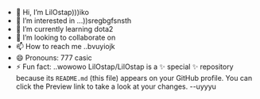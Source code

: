 - 👋 Hi, I’m LilOstap)))iko
- 👀 I’m interested in ...))sregbgfsnsth
- 🌱 I’m currently learning dota2
- 💞️ I’m looking to collaborate on 
- 📫 How to reach me ..bvuyiojk
- 😄 Pronouns: 777 casic
- ⚡ Fun fact: ..wowowo
LilOstap/LilOstap is a ✨ special ✨ repository because its `README.md` (this file) appears on your GitHub profile.
You can click the Preview link to take a look at your changes.
--uyyyu
